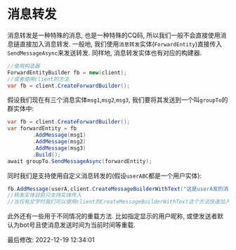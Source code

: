 # 消息转发

消息转发是一种特殊的消息, 也是一种特殊的CQ码, 所以我们一般不会直接使用消息链直接加入消息转发. 一般地, 我们使用`消息转发`实体(`ForwardEntity`)直接传入`SendMessageAsync`来发送转发. 同样地, 消息转发实体也有对应的构建器.
```cs
//使用构造器
ForwardEntityBuilder fb = new(client);
//或者使用client的方法
var fb = client.CreateForwardBuilder();
```

假设我们现在有三个消息实体`msg1`,`msg2`,`msg3`, 我们要将其发送到一个叫`groupTo`的群实体中:
```cs
var fb = client.CreateForwardBuilder();
var forwardEntity = fb
        .AddMessage(msg1)
        .AddMessage(msg2)
        .AddMessage(msg3)
        .Build();
await groupTo.SendMessageAsync(forwardEntity);
```

同时我们是支持使用自定义消息转发的(假设`userABC`都是一个用户实体):
```cs
fb.AddMessage(userA,client.CreateMessageBuilderWithText("这是userA发的消息").Build(),DateTime.Now);
//转发实体目前只支持实体传入
//当仅有文字时我们可以使用client的CreateMessageBuilderWithText这个方法快速加入文字
```
此外还有一些用于不同情况的重载方法. 比如指定显示的用户昵称, 或使发送者默认为bot号且使消息发送时间为当前时间等重载.

最后修改: 2022-12-19 12:34:01